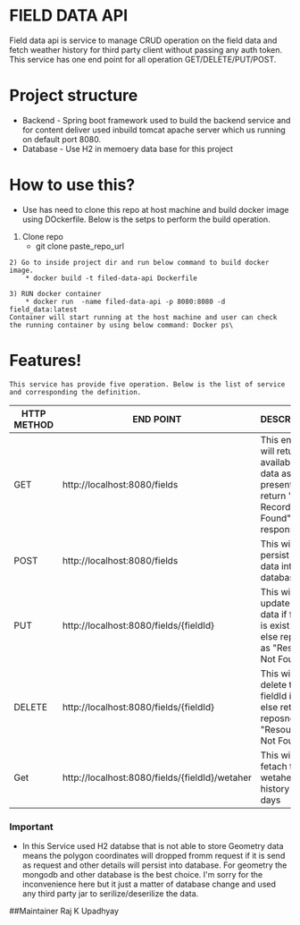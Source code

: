 # FIELD DATA API

Field data api is service to manage CRUD operation on the field data and fetch weather history for third party client without passing any auth token. This service has one end point for all operation GET/DELETE/PUT/POST.

# Project structure
  * Backend - Spring boot framework used to build the backend service and for content deliver used inbuild tomcat apache server which us running on default port 8080.
  * Database - Use H2 in memoery data base for this project

# How to use this?
  - Use has need to clone this repo at host machine and build docker image using DOckerfile. Below is the setps to perform the build operation.
   1) Clone repo
        * git clone paste_repo_url
        
    2) Go to inside project dir and run below command to build docker image.
        * docker build -t filed-data-api Dockerfile
        
    3) RUN docker container
        * docker run  -name filed-data-api -p 8080:8080 -d  field_data:latest
    Container will start running at the host machine and user can check the running container by using below command: Docker ps\

# Features!
    This service has provide five operation. Below is the list of service and corresponding the definition.
    
|  HTTP METHOD | END POINT   |  DESCRIPTION |
|---|---|---|
|  GET | http://localhost:8080/fields  | This end point will return all available field data as a list if present else return "NO Record Found" as response   |
|  POST | http://localhost:8080/fields  | This will persist field data into database |
|  PUT | http://localhost:8080/fields/{fieldId}  |  This will update the data if fieldId is exist into db else reposne as "Resource Not Found" |
|  DELETE | http://localhost:8080/fields/{fieldId}  |  This will delete the fieldId if exist else return as reposne "Resource Not Found" |
|  Get | http://localhost:8080/fields/{fieldId}/wetaher  |  This will fetach the wetaher history last 7 days |


### Important 
 - In this Service used H2 databse that is not able to store Geometry data means the polygon coordinates will dropped fromm request if it is send as request and other details will persist
 into database. For geometry the mongodb and other database is the best choice. I'm sorry for the inconvenience here but it just a matter of database change and used any 
 third party jar to serilize/deserilize the data.
 
 ##Maintainer
 Raj K Upadhyay

